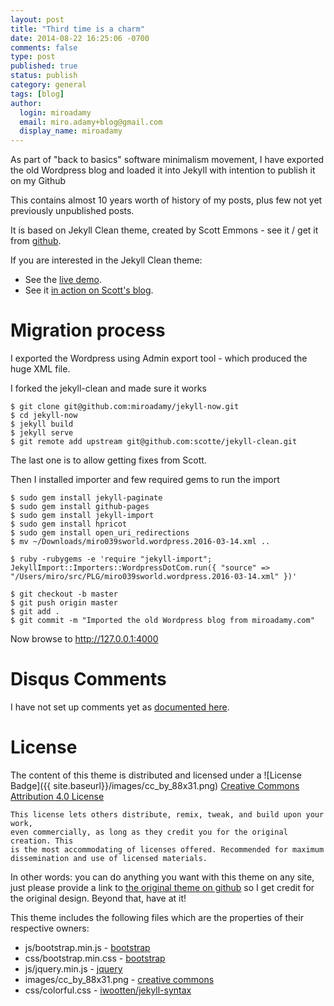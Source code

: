 ```yaml
---
layout: post
title: "Third time is a charm"
date: 2014-08-22 16:25:06 -0700
comments: false
type: post
published: true
status: publish
category: general
tags: [blog]
author:
  login: miroadamy
  email: miro.adamy+blog@gmail.com
  display_name: miroadamy
---
```


As part of "back to basics" software minimalism movement, I have exported the old Wordpress blog
and loaded it into Jekyll with intention to publish it on my Github 

This contains almost 10 years worth of history of my posts, plus few not yet previously unpublished posts.

It is based on Jekyll Clean theme, 
created by Scott Emmons - see it / get it from [github](https://github.com/scotte/jekyll-clean).


If you are interested in the Jekyll Clean theme:

* See the [live demo](https://scotte.github.io/jekyll-clean).
* See it [in action on Scott's blog](https://scotte.org).

Migration process
=================

I exported the Wordpress using Admin export tool - which produced the huge XML file.

I forked the jekyll-clean and made sure it works

```
$ git clone git@github.com:miroadamy/jekyll-now.git
$ cd jekyll-now
$ jekyll build
$ jekyll serve
$ git remote add upstream git@github.com:scotte/jekyll-clean.git
```

The last one is to allow getting fixes from Scott.

Then I installed importer and few required gems to run the import

```
$ sudo gem install jekyll-paginate
$ sudo gem install github-pages
$ sudo gem install jekyll-import
$ sudo gem install hpricot
$ sudo gem install open_uri_redirections
$ mv ~/Downloads/miro039sworld.wordpress.2016-03-14.xml ..

$ ruby -rubygems -e 'require "jekyll-import"; JekyllImport::Importers::WordpressDotCom.run({ "source" => "/Users/miro/src/PLG/miro039sworld.wordpress.2016-03-14.xml" })'

$ git checkout -b master
$ git push origin master
$ git add .
$ git commit -m "Imported the old Wordpress blog from miroadamy.com"
```

Now browse to http://127.0.0.1:4000


Disqus Comments
===============

I have not set up comments yet as 
[documented here](https://help.disqus.com/customer/portal/articles/472138-jekyll-installation-instructions).


License
=======

The content of this theme is distributed and licensed under a
![License Badge]({{ site.baseurl}}/images/cc_by_88x31.png)
[Creative Commons Attribution 4.0 License](https://creativecommons.org/licenses/by/4.0/legalcode)

    This license lets others distribute, remix, tweak, and build upon your work,
    even commercially, as long as they credit you for the original creation. This
    is the most accommodating of licenses offered. Recommended for maximum
    dissemination and use of licensed materials.

In other words: you can do anything you want with this theme on any site, just please
provide a link to [the original theme on github](https://github.com/scotte/jekyll-clean)
so I get credit for the original design. Beyond that, have at it!

This theme includes the following files which are the properties of their
respective owners:

* js/bootstrap.min.js - [bootstrap](http://getbootstrap.com)
* css/bootstrap.min.css - [bootstrap](http://getbootstrap.com)
* js/jquery.min.js - [jquery](https://jquery.com)
* images/cc_by_88x31.png - [creative commons](https://creativecommons.org)
* css/colorful.css - [iwootten/jekyll-syntax](https://github.com/iwootten/jekyll-syntax)
